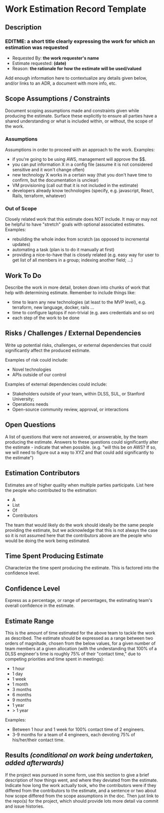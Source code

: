 # Work Estimation Record Template

## Description

### EDITME: a short title clearly expressing the work for which an estimation was requested

* Requested By: **the work requester's name**
* Estimate requested: **(date)**
* Reason: **the rationale for how the estimate will be used/valued**

Add enough information here to contextualize any details given below, and/or links to an ADR, a document with more info, etc.

## Scope Assumptions / Constraints

Document scoping assumptions made and constraints given while producing the estimate. Surface these explicitly to ensure all parties have a shared understanding or what is included within, or without, the scope of the work.

### Assumptions

Assumptions in order to proceed with an approach to the work. Examples:
- if you're going to be using AWS, management will approve the $$.
- you can put information X in a config file (assume it is not considered sensitive and it won't change often)
- new technology X works in a certain way (that you don't have time to confirm, but the documentation is unclear)
- VM provisioning (call out that it is not included in the estimate)
- developers already know technologies (specify, e.g. javascript, React, Rails, terraform, whatever)

### Out of Scope
Closely related work that this estimate does NOT include.  It may or may not be helpful to have "stretch" goals with optional associated estimates. Examples:

- rebuilding the whole index from scratch (as opposed to incremental updates)
- automating a task (plan is to do it manually at first)
- providing a nice-to-have that is closely related (e.g. easy way for user to get list of all members in a group; indexing another field; ...)

## Work To Do

Describe the work in more detail, broken down into chunks of work that help with determining estimate.  Remember to include things like:
- time to learn any new technologies (at least to the MVP level), e.g. terraform, new language, docker, rails ...
- time to configure laptops if non-trivial (e.g. aws credentials and so on)
- each step of the work to be done

## Risks / Challenges / External Dependencies

Write up potential risks, challenges, or external dependencies that could significantly affect the produced estimate.

Examples of risk could include:

* Novel technologies
* APIs outside of our control

Examples of external dependencies could include:

* Stakeholders outside of your team, within DLSS, SUL, or Stanford University;
* Operations needs
* Open-source community review, approval, or interactions

## Open Questions

A list of questions that were not answered, or answerable, by the team producing the estimate. Answers to these questions could significantly alter the estimate - indicate that when possible.  (e.g. "will this be on AWS?  If so, we will need to figure out a way to XYZ and that could add significantly to the estimate")

## Estimation Contributors

Estimates are of higher quality when multiple parties participate. List here the people who contributed to the estimation:

* A
* List
* Of
* Contributors

The team that would likely do the work should ideally be the same people providing the estimate, but we acknowledge that this is not always the case so it is not assumed here that the contributors above are the people who would be doing the work being estimated.

## Time Spent Producing Estimate

Characterize the time spent producing the estimate. This is factored into the confidence level.

## Confidence Level

Express as a percentage, or range of percentages, the estimating team's overall confidence in the estimate.

## Estimate Range

This is the amount of time estimated for the above team to tackle the work as described. The estimate should be expressed as a range between two orders of magnitude, chosen from the below values, for a given number of team members at a given allocation (with the understanding that 100% of a DLSS engineer's time is roughly 75% of their "contact time," due to competing priorities and time spent in meetings):

* 1 hour
* 1 day
* 1 week
* 1 month
* 3 months
* 6 months
* 9 months
* 1 year
* \> 1 year

Examples:
* Between 1 hour and 1 week for 100% contact time of 2 engineers.
* 3-9 months for a team of 4 engineers, each devoting 75% of his/her/their contact time.

## Results _(conditional on work being undertaken, added afterwards)_

If the project was pursued in some form, use this section to give a brief description of how things went, and where they deviated from the estimate. Indicate how long the work actually took, who the contributors were if they differed from the contributors to the estimate, and a sentence or two about how scope differed from the scope assumptions in the doc. Then just link to the repo(s) for the project, which should provide lots more detail via commit and issue histories.
